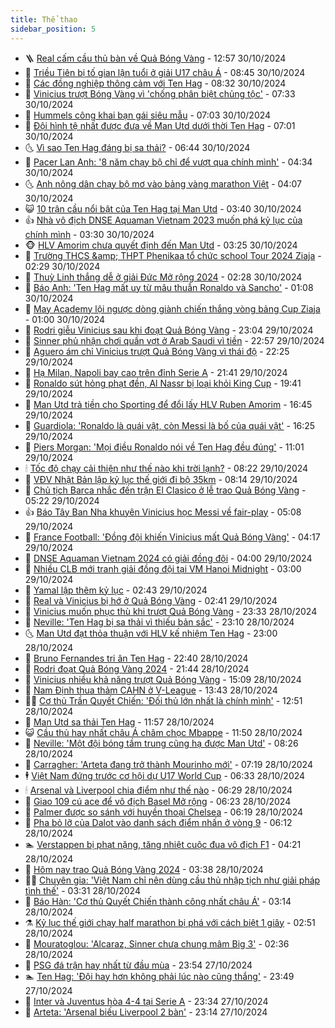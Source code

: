 ```yaml
---
title: Thể thao
sidebar_position: 5
---
```


<!-- vnexpress-the-thao:START -->
- 🪜 [Real cấm cầu thủ bàn về Quả Bóng Vàng](https://vnexpress.net/real-cam-cau-thu-ban-ve-qua-bong-vang-4810272.html) - 12:57 30/10/2024
- 🦩 [Triều Tiên bị tố gian lận tuổi ở giải U17 châu Á](https://vnexpress.net/trieu-tien-bi-to-gian-lan-tuoi-o-giai-u17-chau-a-4810283.html) - 08:45 30/10/2024
- 🧰 [Các đồng nghiệp thông cảm với Ten Hag](https://vnexpress.net/cac-dong-nghiep-thong-cam-voi-ten-hag-4810175.html) - 08:32 30/10/2024
- 🤗 [Vinicius trượt Bóng Vàng vì &#39;chống phân biệt chủng tộc&#39;](https://vnexpress.net/vinicius-truot-bong-vang-vi-chong-phan-biet-chung-toc-4810183.html) - 07:33 30/10/2024
- 🥳 [Hummels công khai bạn gái siêu mẫu](https://vnexpress.net/hummels-cong-khai-ban-gai-sieu-mau-4810160.html) - 07:03 30/10/2024
- 🦣 [Đội hình tệ nhất được đưa về Man Utd dưới thời Ten Hag](https://vnexpress.net/doi-hinh-te-nhat-duoc-dua-ve-man-utd-duoi-thoi-ten-hag-4809879.html) - 07:01 30/10/2024
- 🌜 [Vì sao Ten Hag đáng bị sa thải?](https://vnexpress.net/vi-sao-ten-hag-dang-bi-sa-thai-4809969.html) - 06:44 30/10/2024
- 🫶 [Pacer Lan Anh: &#39;8 năm chạy bộ chỉ để vượt qua chính mình&#39;](https://vnexpress.net/pacer-lan-anh-8-nam-chay-bo-chi-de-vuot-qua-chinh-minh-4809273.html) - 04:34 30/10/2024
- 🌜 [Anh nông dân chạy bộ mơ vào bảng vàng marathon Việt](https://vnexpress.net/anh-nong-dan-chay-bo-mo-vao-bang-vang-marathon-viet-4810039.html) - 04:07 30/10/2024
- 😺 [10 trận cầu nổi bật của Ten Hag tại Man Utd](https://vnexpress.net/10-tran-cau-noi-bat-cua-ten-hag-tai-man-utd-4810118.html) - 03:40 30/10/2024
- 👍 [Nhà vô địch DNSE Aquaman Vietnam 2023 muốn phá kỷ lục của chính mình](https://vnexpress.net/nha-vo-dich-dnse-aquaman-vietnam-2023-muon-pha-ky-luc-cua-chinh-minh-4809839.html) - 03:30 30/10/2024
- 🐵 [HLV Amorim chưa quyết định đến Man Utd](https://vnexpress.net/hlv-amorim-chua-quyet-dinh-den-man-utd-4810099.html) - 03:25 30/10/2024
- 💫 [Trường THCS &amp;amp; THPT Phenikaa tổ chức school Tour 2024 Ziaja](https://vnexpress.net/truong-thcs-thpt-phenikaa-to-chuc-school-tour-2024-ziaja-4809910.html) - 02:29 30/10/2024
- 🦆 [Thuỳ Linh thắng dễ ở giải Đức Mở rộng 2024](https://vnexpress.net/thuy-linh-thang-de-o-giai-duc-mo-rong-2024-4810036.html) - 02:28 30/10/2024
- 🙉 [Báo Anh: &#39;Ten Hag mất uy từ mâu thuẫn Ronaldo và Sancho&#39;](https://vnexpress.net/bao-anh-ten-hag-mat-uy-tu-mau-thuan-ronaldo-va-sancho-4810013.html) - 01:08 30/10/2024
- 📝 [May Academy lội ngược dòng giành chiến thắng vòng bảng Cup Ziaja](https://vnexpress.net/may-academy-loi-nguoc-dong-gianh-chien-thang-vong-bang-cup-ziaja-4809705.html) - 01:00 30/10/2024
- 💯 [Rodri giễu Vinicius sau khi đoạt Quả Bóng Vàng](https://vnexpress.net/rodri-gieu-vinicius-sau-khi-doat-qua-bong-vang-4809982.html) - 23:04 29/10/2024
- 🌈 [Sinner phủ nhận chơi quần vợt ở Arab Saudi vì tiền](https://vnexpress.net/sinner-phu-nhan-choi-quan-vot-o-arab-saudi-vi-tien-4809977.html) - 22:57 29/10/2024
- 🦩 [Aguero ám chỉ Vinicius trượt Quả Bóng Vàng vì thái độ](https://vnexpress.net/aguero-am-chi-vinicius-truot-qua-bong-vang-vi-thai-do-4809983.html) - 22:25 29/10/2024
- 🐲 [Hạ Milan, Napoli bay cao trên đỉnh Serie A](https://vnexpress.net/ha-milan-napoli-bay-cao-tren-dinh-serie-a-4809978.html) - 21:41 29/10/2024
- 🌁 [Ronaldo sút hỏng phạt đền, Al Nassr bị loại khỏi King Cup](https://vnexpress.net/ronaldo-sut-hong-phat-den-al-nassr-bi-loai-khoi-king-cup-4809974.html) - 19:41 29/10/2024
- 💯 [Man Utd trả tiền cho Sporting để đổi lấy HLV Ruben Amorim](https://vnexpress.net/man-utd-tra-tien-cho-sporting-de-doi-lay-hlv-ruben-amorim-4809965.html) - 16:45 29/10/2024
- 🌝 [Guardiola: &#39;Ronaldo là quái vật, còn Messi là bố của quái vật&#39;](https://vnexpress.net/guardiola-ronaldo-la-quai-vat-con-messi-la-bo-cua-quai-vat-4809959.html) - 16:25 29/10/2024
- 🤖 [Piers Morgan: &#39;Mọi điều Ronaldo nói về Ten Hag đều đúng&#39;](https://vnexpress.net/piers-morgan-moi-dieu-ronaldo-noi-ve-ten-hag-deu-dung-4809917.html) - 11:01 29/10/2024
- 🕯 [Tốc độ chạy cải thiện như thế nào khi trời lạnh?](https://vnexpress.net/toc-do-chay-cai-thien-nhu-the-nao-khi-troi-lanh-4808470.html) - 08:22 29/10/2024
- 🧰 [VĐV Nhật Bản lập kỷ lục thế giới đi bộ 35km](https://vnexpress.net/vdv-nhat-ban-lap-ky-luc-the-gioi-di-bo-35km-4809810.html) - 08:14 29/10/2024
- 🥳 [Chủ tịch Barca nhắc đến trận El Clasico ở lễ trao Quả Bóng Vàng](https://vnexpress.net/chu-tich-barca-nhac-den-tran-el-clasico-o-le-trao-qua-bong-vang-4809739.html) - 05:22 29/10/2024
- 👍 [Báo Tây Ban Nha khuyên Vinicius học Messi về fair-play](https://vnexpress.net/bao-tay-ban-nha-khuyen-vinicius-hoc-messi-ve-fair-play-4809666.html) - 05:08 29/10/2024
- 💪 [France Football: &#39;Đồng đội khiến Vinicius mất Quả Bóng Vàng&#39;](https://vnexpress.net/france-football-dong-doi-khien-vinicius-mat-qua-bong-vang-4809600.html) - 04:17 29/10/2024
- 👹 [DNSE Aquaman Vietnam 2024 có giải đồng đội](https://vnexpress.net/dnse-aquaman-vietnam-2024-co-giai-dong-doi-4809335.html) - 04:00 29/10/2024
- 🧰 [Nhiều CLB mới tranh giải đồng đội tại VM Hanoi Midnight](https://vnexpress.net/nhieu-clb-moi-tranh-giai-dong-doi-tai-vm-hanoi-midnight-4809424.html) - 03:00 29/10/2024
- 🚀 [Yamal lập thêm kỷ lục](https://vnexpress.net/yamal-lap-them-ky-luc-4806555.html) - 02:43 29/10/2024
- 🎃 [Real và Vinicius bị hớ ở Quả Bóng Vàng](https://vnexpress.net/real-va-vinicius-bi-ho-o-qua-bong-vang-4809552.html) - 02:41 29/10/2024
- 🧰 [Vinicius muốn phục thù khi trượt Quả Bóng Vàng](https://vnexpress.net/vinicius-muon-phuc-thu-khi-truot-qua-bong-vang-4809540.html) - 23:33 28/10/2024
- 👀 [Neville: &#39;Ten Hag bị sa thải vì thiếu bản sắc&#39;](https://vnexpress.net/neville-ten-hag-bi-sa-thai-vi-thieu-ban-sac-4809382.html) - 23:10 28/10/2024
- 🌜 [Man Utd đạt thỏa thuận với HLV kế nhiệm Ten Hag](https://vnexpress.net/man-utd-dat-thoa-thuan-voi-hlv-ke-nhiem-ten-hag-4809544.html) - 23:00 28/10/2024
- 🫶 [Bruno Fernandes tri ân Ten Hag](https://vnexpress.net/bruno-fernandes-tri-an-ten-hag-4809539.html) - 22:40 28/10/2024
- 🦄 [Rodri đoạt Quả Bóng Vàng 2024](https://vnexpress.net/rodri-doat-qua-bong-vang-2024-4809515.html) - 21:44 28/10/2024
- 🥳 [Vinicius nhiều khả năng trượt Quả Bóng Vàng](https://vnexpress.net/vinicius-nhieu-kha-nang-truot-qua-bong-vang-4809508.html) - 15:09 28/10/2024
- 🐲 [Nam Định thua thảm CAHN ở V-League](https://vnexpress.net/nam-dinh-thua-tham-cahn-o-v-league-4809489.html) - 13:43 28/10/2024
- 🧑‍🏫 [Cơ thủ Trần Quyết Chiến: &#39;Đối thủ lớn nhất là chính mình&#39;](https://vnexpress.net/co-thu-tran-quyet-chien-doi-thu-lon-nhat-la-chinh-minh-4809483.html) - 12:51 28/10/2024
- 🤔 [Man Utd sa thải Ten Hag](https://vnexpress.net/man-utd-sa-thai-ten-hag-4809477.html) - 11:57 28/10/2024
- 😺 [Cầu thủ hay nhất châu Á châm chọc Mbappe](https://vnexpress.net/cau-thu-hay-nhat-chau-a-cham-choc-mbappe-4809277.html) - 11:50 28/10/2024
- 💪 [Neville: &#39;Một đội bóng tầm trung cũng hạ được Man Utd&#39;](https://vnexpress.net/neville-mot-doi-bong-tam-trung-cung-ha-duoc-man-utd-4809402.html) - 08:26 28/10/2024
- 💼 [Carragher: &#39;Arteta đang trở thành Mourinho mới&#39;](https://vnexpress.net/carragher-arteta-dang-tro-thanh-mourinho-moi-4809322.html) - 07:19 28/10/2024
- 🕴 [Việt Nam đứng trước cơ hội dự U17 World Cup](https://vnexpress.net/viet-nam-dung-truoc-co-hoi-du-u17-world-cup-4809298.html) - 06:33 28/10/2024
- 🕯 [Arsenal và Liverpool chia điểm như thế nào](https://vnexpress.net/arsenal-va-liverpool-chia-diem-nhu-the-nao-4809265.html) - 06:29 28/10/2024
- 📝 [Giao 109 cú ace để vô địch Basel Mở rộng](https://vnexpress.net/giao-109-cu-ace-de-vo-dich-basel-mo-rong-4809296.html) - 06:23 28/10/2024
- 🧐 [Palmer được so sánh với huyền thoại Chelsea](https://vnexpress.net/palmer-duoc-so-sanh-voi-huyen-thoai-chelsea-4809194.html) - 06:19 28/10/2024
- 🙉 [Pha bỏ lỡ của Dalot vào danh sách điểm nhấn ở vòng 9](https://vnexpress.net/pha-bo-lo-cua-dalot-vao-danh-sach-diem-nhan-o-vong-9-4809218.html) - 06:12 28/10/2024
- 🏊 [Verstappen bị phạt nặng, tăng nhiệt cuộc đua vô địch F1](https://vnexpress.net/verstappen-bi-phat-nang-tang-nhiet-cuoc-dua-vo-dich-f1-4809223.html) - 04:21 28/10/2024
- 🌊 [Hôm nay trao Quả Bóng Vàng 2024](https://vnexpress.net/hom-nay-trao-qua-bong-vang-2024-4809167.html) - 03:38 28/10/2024
- 👨‍🏫 [Chuyên gia: &#39;Việt Nam chỉ nên dùng cầu thủ nhập tịch như giải pháp tình thế&#39;](https://vnexpress.net/chuyen-gia-viet-nam-chi-nen-dung-cau-thu-nhap-tich-nhu-giai-phap-tinh-the-4808537.html) - 03:31 28/10/2024
- 🥷 [Báo Hàn: &#39;Cơ thủ Quyết Chiến thành công nhất châu Á&#39;](https://vnexpress.net/bao-han-co-thu-quyet-chien-thanh-cong-nhat-chau-a-4809112.html) - 03:14 28/10/2024
- ⚗️ [Kỷ lục thế giới chạy half marathon bị phá với cách biệt 1 giây](https://vnexpress.net/ky-luc-the-gioi-chay-half-marathon-bi-pha-voi-cach-biet-1-giay-4809080.html) - 02:51 28/10/2024
- 🌮 [Mouratoglou: &#39;Alcaraz, Sinner chưa chung mâm Big 3&#39;](https://vnexpress.net/mouratoglou-alcaraz-sinner-chua-chung-mam-big-3-4809133.html) - 02:36 28/10/2024
- 🤩 [PSG đá trận hay nhất từ đầu mùa](https://vnexpress.net/psg-da-tran-hay-nhat-tu-dau-mua-4809115.html) - 23:54 27/10/2024
- 🏊 [Ten Hag: &#39;Đội hay hơn không phải lúc nào cũng thắng&#39;](https://vnexpress.net/ten-hag-doi-hay-hon-khong-phai-luc-nao-cung-thang-4809113.html) - 23:49 27/10/2024
- 🐎 [Inter và Juventus hòa 4-4 tại Serie A](https://vnexpress.net/inter-va-juventus-hoa-4-4-tai-serie-a-4809110.html) - 23:34 27/10/2024
- 💫 [Arteta: &#39;Arsenal biếu Liverpool 2 bàn&#39;](https://vnexpress.net/arteta-arsenal-bieu-liverpool-2-ban-4809109.html) - 23:14 27/10/2024<!-- vnexpress-the-thao:END -->
